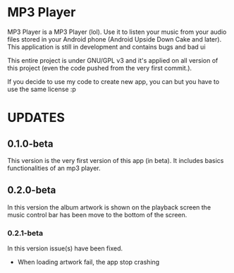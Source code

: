 # MP3 Player

MP3 Player is a MP3 Player (lol). Use it to listen your music from your audio files stored in your Android phone (Android Upside Down Cake and later).
This application is still in development and contains bugs and bad ui

This entire project is under GNU/GPL v3 and it's applied on all version of this project (even the code pushed from the very first commit.).

If you decide to use my code to create new app, you can but you have to use the same license :p

# UPDATES

## 0.1.0-beta

This version is the very first version of this app (in beta).
It includes basics functionalities of an mp3 player.

## 0.2.0-beta

In this version the album artwork is shown on the playback screen the music control bar has been
move
to the bottom of the screen.

### 0.2.1-beta

In this version issue(s) have been fixed.

* When loading artwork fail, the app stop crashing